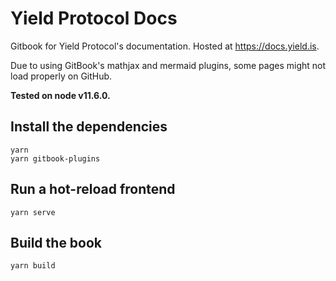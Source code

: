 # Yield Protocol Docs

Gitbook for Yield Protocol's documentation. Hosted at https://docs.yield.is.

Due to using GitBook's mathjax and mermaid plugins, some pages might not load
properly on GitHub.

**Tested on node v11.6.0.**

## Install the dependencies

```
yarn
yarn gitbook-plugins
```

## Run a hot-reload frontend

```
yarn serve
```

## Build the book

```
yarn build
```
